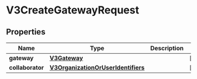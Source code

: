 
# V3CreateGatewayRequest

## Properties
Name | Type | Description | Notes
------------ | ------------- | ------------- | -------------
**gateway** | [**V3Gateway**](V3Gateway.md) |  |  [optional]
**collaborator** | [**V3OrganizationOrUserIdentifiers**](V3OrganizationOrUserIdentifiers.md) |  |  [optional]



